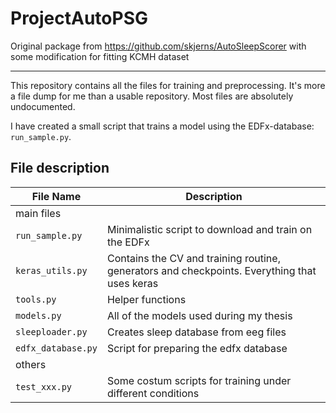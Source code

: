 # ProjectAutoPSG
Original package from https://github.com/skjerns/AutoSleepScorer with some modification for fitting KCMH dataset

---------------------------------------------------------------------------------

This repository contains all the files for training and preprocessing. It's more a file dump for me than a usable repository. Most files are absolutely undocumented.

I have created a small script that trains a model using the EDFx-database: `run_sample.py`.

## File description

|File Name   | Description   |
|---|---|
|main files||
|`run_sample.py`| Minimalistic script to download and train on the EDFx   |
|`keras_utils.py`| Contains the CV and training routine, generators and checkpoints. Everything that uses keras   |
|`tools.py`|  Helper functions   |
|`models.py`| All of the models used during my thesis  |
|`sleeploader.py` | Creates sleep database from eeg files   |
|`edfx_database.py`|  Script for preparing the edfx database   |
|others| |
|`test_xxx.py` | Some costum scripts for training under different conditions  |